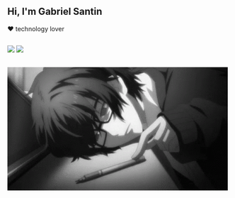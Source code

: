 ## Hi, I'm Gabriel Santin
  ❤️ technology lover
  
##

<div> 
  <a href="https://www.instagram.com/gabrielsantinsaab" target="_blank"><img src="https://img.shields.io/badge/-Instagram-%23E4405F?style=for-the-badge&logo=instagram&logoColor=white" target="_blank"></a>
  <a href="https://www.linkedin.com/in/gabriel-santin-alves-saab-019597364/" target="_blank"><img src="https://img.shields.io/badge/-LinkedIn-%230077B5?style=for-the-badge&logo=linkedin&logoColor=white" target="_blank"></a> 
  
</div>

##

![animeboy](https://github.com/gabrielwsantin/gabrielwsantin/blob/main/anime-boy-bored-playing-25977uagnvgirk1m.gif?raw=true)

          
          

